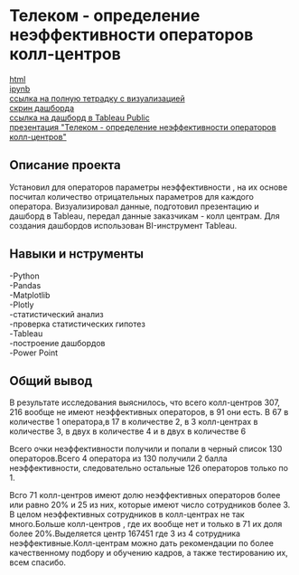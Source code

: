 # Телеком - определение неэффективности операторов колл-центров
[html](https://github.com/Eldarlakec/Portfolio/blob/main/Проект%2013/Телеком%20-%20определение%20неэффективности%20операторов%20колл-центров.html)  
[ipynb](https://github.com/Eldarlakec/Portfolio/blob/main/Проект%2013/Телеком%20-%20определение%20неэффективности%20операторов%20колл-центров.ipynb)  
[ссылка на полную тетрадку с визуализацией](https://cloud.mail.ru/public/gcmM/3JtVFHvbx)  
[скрин дашборда](https://github.com/Eldarlakec/Portfolio/blob/main/Проект%2012/Дашборд.jpg)  
[ссылка на дашборд в Tableau Public](https://public.tableau.com/views/_16894196034480/Dashboard1?:language=en-US&publish=yes&:display_count=n&:origin=viz_share_link)  
[презентация "Телеком - определение неэффективности операторов колл-центров"](https://github.com/Eldarlakec/Portfolio/blob/main/Проект%2013/Телеком%20-%20определение%20неэффективности%20операторов%20колл-центров.pdf)


## Описание проекта
Установил для операторов параметры неэффективности , на их основе посчитал количество отрицательных параметров для каждого оператора. Визуализировал данные, подготовил презентацию и дашборд в Tableau, передал данные заказчикам - колл центрам. Для создания дашбордов использован BI-инструмент Tableau.
## Навыки и нструменты
-Python  
-Pandas  
-Matplotlib  
-Plotly  
-статистический анализ  
-проверка статистических гипотез  
-Tableau    
-построение дашбордов  
-Power Point 
## Общий вывод
В результате исследования выяснилось, что всего колл-центров 307, 216 вообще не имеют неэффективных операторов, в 91 они есть. В 67 в количестве 1 оператора,в 17 в количестве 2, в 3 колл-центрах в количестве 3, в двух в количестве 4 и в двух в количестве 6

Всего очки неэффективности получили и попали в черный список 130 операторов.Всего 4 оператора из 130 получили 2 балла неэффективности, следовательно остальные 126 операторов только по 1.

Всго 71 колл-центров имеют долю неэффективных операторов более или равно 20% и 25 из них, которые имеют число сотрудников более 3. В целом неэффективных сотрудников в колл-центрах не так много.Больше колл-центров , где их вообще нет и только в 71 их доля более 20%.Выделяется центр 167451 где 3 из 4 сотрудника неэффективные.Колл-центрам можно дать рекомендации по более качественному подбору и обучению кадров, а также тестированию их, всем спасибо.
